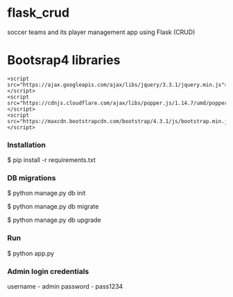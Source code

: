 # flask_crud
soccer teams and its player management app using Flask (CRUD)

# Bootsrap4 libraries
```<link rel="stylesheet" href="https://maxcdn.bootstrapcdn.com/bootstrap/4.3.1/css/bootstrap.min.css">
<script src="https://ajax.googleapis.com/ajax/libs/jquery/3.3.1/jquery.min.js"></script>
<script src="https://cdnjs.cloudflare.com/ajax/libs/popper.js/1.14.7/umd/popper.min.js"></script>
<script src="https://maxcdn.bootstrapcdn.com/bootstrap/4.3.1/js/bootstrap.min.js"></script>
```
### Installation
$ pip install -r requirements.txt

### DB migrations
$ python manage.py db init

$ python manage.py db migrate

$ python manage.py db upgrade

### Run 
$ python app.py  

### Admin login credentials
username - admin
password - pass1234
